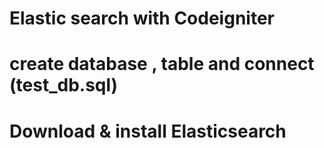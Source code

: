 <!-- https://stackoverflow.com/users/7991798/inandi -->
# Elastic search with Codeigniter

# create database , table and connect (test_db.sql)

# Download & install Elasticsearch
